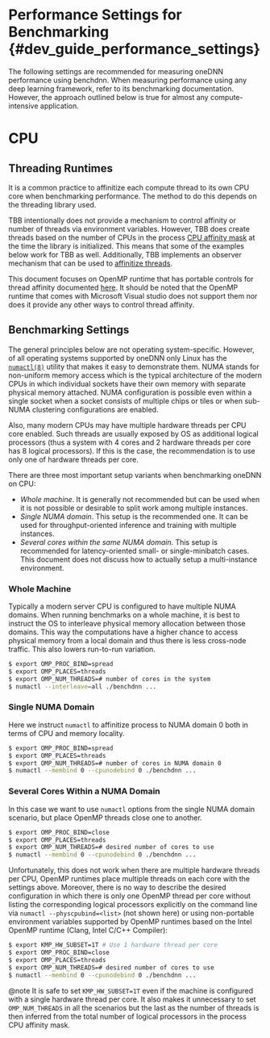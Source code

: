 Performance Settings for Benchmarking {#dev_guide_performance_settings}
=======================================================================

The following settings are recommended for measuring oneDNN performance using
benchdnn. When measuring performance using any deep learning framework, refer
to its benchmarking documentation. However, the approach outlined below is
true for almost any compute-intensive application.

# CPU

## Threading Runtimes

It is a common practice to affinitize each compute thread to its own CPU core
when benchmarking performance. The method to do this depends on the threading
library used.

TBB intentionally does not provide a mechanism to control affinity or number
of threads via environment variables. However, TBB does create threads based
on the number of CPUs in the process
[CPU affinity mask](https://en.wikipedia.org/wiki/Affinity_mask)
at the time the library is initialized. This means that some of the examples
below work for TBB as well. Additionally, TBB implements an observer mechanism
that can be used to
[affinitize threads](https://www.threadingbuildingblocks.org/docs/help/reference/task_scheduler/task_scheduler_observer.html).

This document focuses on OpenMP runtime that has portable controls for thread
affinity documented
[here](https://www.openmp.org/spec-html/5.0/openmpch6.html#x287-20510006).
It should be noted that the OpenMP runtime that comes with Microsoft Visual
studio does not support them nor does it provide any other ways to control
thread affinity.

## Benchmarking Settings

The general principles below are not operating system-specific. However, of
all operating systems supported by oneDNN only Linux has the
[`numactl(8)`](https://linux.die.net/man/8/numactl) utility that makes it easy
to demonstrate them. NUMA stands for non-uniform memory access which is the
typical architecture of the modern CPUs in which individual sockets have their
own memory with separate physical memory attached. NUMA configuration is
possible even within a single socket when a socket consists of multiple chips
or tiles or when sub-NUMA clustering configurations are enabled.

Also, many modern CPUs may have multiple hardware threads per CPU core
enabled. Such threads are usually exposed by OS as additional logical
processors (thus a system with 4 cores and 2 hardware threads per core has 8
logical processors). If this is the case, the recommendation is to use only
one of hardware threads per core.

There are three most important setup variants when benchmarking oneDNN on CPU:
- *Whole machine*. It is generally not recommended but can be used when it
  is not possible or desirable to split work among multiple instances.
- *Single NUMA domain*. This setup is the recommended one. It can be used for
  throughput-oriented inference and training with multiple instances.
- *Several cores within the same NUMA domain*. This setup is recommended for
  latency-oriented small- or single-minibatch cases.
This document does not discuss how to actually setup a multi-instance
environment.

### Whole Machine

Typically a modern server CPU is configured to have multiple NUMA domains.
When running benchmarks on a whole machine, it is best to instruct the OS to
interleave physical memory allocation between those domains. This way the
computations have a higher chance to access physical memory from a local
domain and thus there is less cross-node traffic. This also lowers run-to-run
variation.

~~~sh
$ export OMP_PROC_BIND=spread
$ export OMP_PLACES=threads
$ export OMP_NUM_THREADS=# number of cores in the system
$ numactl --interleave=all ./benchdnn ...
~~~

### Single NUMA Domain

Here we instruct `numactl` to affinitize process to NUMA domain 0 both in
terms of CPU and memory locality.

~~~sh
$ export OMP_PROC_BIND=spread
$ export OMP_PLACES=threads
$ export OMP_NUM_THREADS=# number of cores in NUMA domain 0
$ numactl --membind 0 --cpunodebind 0 ./benchdnn ...
~~~

### Several Cores Within a NUMA Domain

In this case we want to use `numactl` options from the single NUMA domain
scenario, but place OpenMP threads close one to another.

~~~sh
$ export OMP_PROC_BIND=close
$ export OMP_PLACES=threads
$ export OMP_NUM_THREADS=# desired number of cores to use
$ numactl --membind 0 --cpunodebind 0 ./benchdnn ...
~~~

Unfortunately, this does not work when there are multiple hardware threads per
CPU, OpenMP runtimes place multiple threads on each core with the settings
above. Moreover, there is no way to describe the desired configuration in
which there is only one OpenMP thread per core without listing the
corresponding logical processors explicitly on the command line via `numactl
--physcpubind=<list>` (not shown here) or using non-portable environment
variables supported by OpenMP runtimes based on the Intel OpenMP runtime
(Clang, Intel C/C++ Compiler):

~~~sh
$ export KMP_HW_SUBSET=1T # Use 1 hardware thread per core
$ export OMP_PROC_BIND=close
$ export OMP_PLACES=threads
$ export OMP_NUM_THREADS=# desired number of cores to use
$ numactl --membind 0 --cpunodebind 0 ./benchdnn ...
~~~

@note
    It is safe to set `KMP_HW_SUBSET=1T` even if the machine is configured
    with a single hardware thread per core. It also makes it unnecessary to
    set `OMP_NUM_THREADS` in all the scenarios but the last as the number of
    threads is then inferred from the total number of logical processors
    in the process CPU affinity mask.

